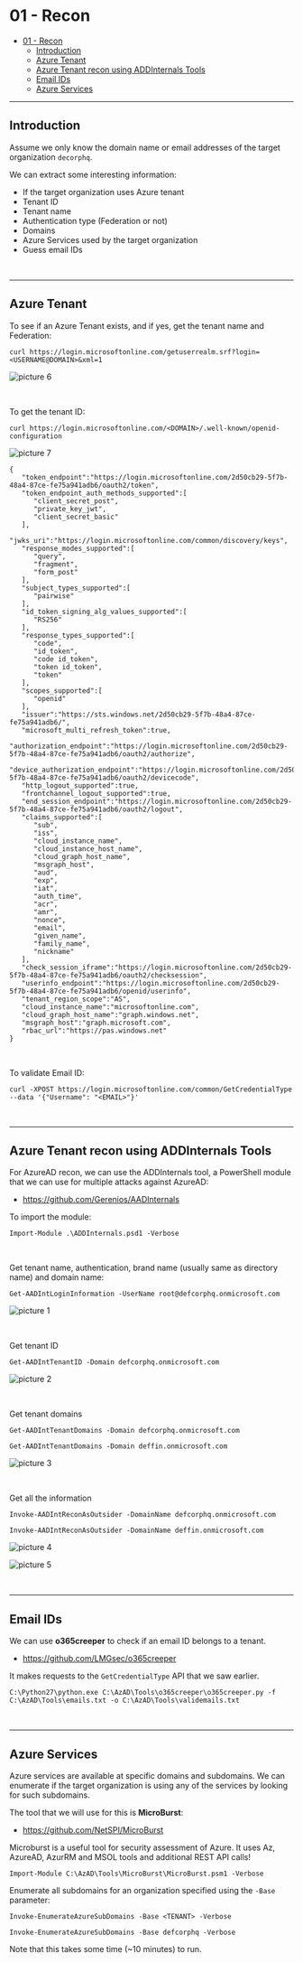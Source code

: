# 01 - Recon

- [01 - Recon](#01---recon)
  - [Introduction](#introduction)
  - [Azure Tenant](#azure-tenant)
  - [Azure Tenant recon using ADDInternals Tools](#azure-tenant-recon-using-addinternals-tools)
  - [Email IDs](#email-ids)
  - [Azure Services](#azure-services)

---

## Introduction

Assume we only know the domain name or email addresses of the target organization `decorphq`.

We can extract some interesting information:

- If the target organization uses Azure tenant 
- Tenant ID 
- Tenant name 
- Authentication type (Federation or not) 
- Domains 
- Azure Services used by the target organization  
- Guess email IDs

<br/>

---

## Azure Tenant

To see if an Azure Tenant exists, and if yes, get the tenant name and Federation:

```
curl https://login.microsoftonline.com/getuserrealm.srf?login=<USERNAME@DOMAIN>&xml=1
```

![picture 6](images/bc649b12a3665bb2758141ee050fcafdec9f1d94ceb333fd1f6433d7868fa460.png)  


<br/>

To get the tenant ID:

```
curl https://login.microsoftonline.com/<DOMAIN>/.well-known/openid-configuration
```

![picture 7](images/a6ce061587f58f1a070b4b67c2f1902e8e2ec459ec9324c7a37c81b4742673bf.png)  

```
{
   "token_endpoint":"https://login.microsoftonline.com/2d50cb29-5f7b-48a4-87ce-fe75a941adb6/oauth2/token",
   "token_endpoint_auth_methods_supported":[
      "client_secret_post",
      "private_key_jwt",
      "client_secret_basic"
   ],
   "jwks_uri":"https://login.microsoftonline.com/common/discovery/keys",
   "response_modes_supported":[
      "query",
      "fragment",
      "form_post"
   ],
   "subject_types_supported":[
      "pairwise"
   ],
   "id_token_signing_alg_values_supported":[
      "RS256"
   ],
   "response_types_supported":[
      "code",
      "id_token",
      "code id_token",
      "token id_token",
      "token"
   ],
   "scopes_supported":[
      "openid"
   ],
   "issuer":"https://sts.windows.net/2d50cb29-5f7b-48a4-87ce-fe75a941adb6/",
   "microsoft_multi_refresh_token":true,
   "authorization_endpoint":"https://login.microsoftonline.com/2d50cb29-5f7b-48a4-87ce-fe75a941adb6/oauth2/authorize",
   "device_authorization_endpoint":"https://login.microsoftonline.com/2d50cb29-5f7b-48a4-87ce-fe75a941adb6/oauth2/devicecode",
   "http_logout_supported":true,
   "frontchannel_logout_supported":true,
   "end_session_endpoint":"https://login.microsoftonline.com/2d50cb29-5f7b-48a4-87ce-fe75a941adb6/oauth2/logout",
   "claims_supported":[
      "sub",
      "iss",
      "cloud_instance_name",
      "cloud_instance_host_name",
      "cloud_graph_host_name",
      "msgraph_host",
      "aud",
      "exp",
      "iat",
      "auth_time",
      "acr",
      "amr",
      "nonce",
      "email",
      "given_name",
      "family_name",
      "nickname"
   ],
   "check_session_iframe":"https://login.microsoftonline.com/2d50cb29-5f7b-48a4-87ce-fe75a941adb6/oauth2/checksession",
   "userinfo_endpoint":"https://login.microsoftonline.com/2d50cb29-5f7b-48a4-87ce-fe75a941adb6/openid/userinfo",
   "tenant_region_scope":"AS",
   "cloud_instance_name":"microsoftonline.com",
   "cloud_graph_host_name":"graph.windows.net",
   "msgraph_host":"graph.microsoft.com",
   "rbac_url":"https://pas.windows.net"
}
```


<br/>

To validate Email ID:

```
curl -XPOST https://login.microsoftonline.com/common/GetCredentialType --data '{"Username": "<EMAIL>"}'
```

<br/>

---

## Azure Tenant recon using ADDInternals Tools

For AzureAD recon, we can use the ADDInternals tool, a PowerShell module that we can use for multiple attacks against AzureAD:

- https://github.com/Gerenios/AADInternals

To import the module:
```
Import-Module .\ADDInternals.psd1 -Verbose
```

<br/>

Get tenant name, authentication, brand name (usually same as directory name) and domain name:

```
Get-AADIntLoginInformation -UserName root@defcorphq.onmicrosoft.com
```

![picture 1](images/e849f86638eca62b7eb66d12f15b5c6115db614027a07d979027af9b0e79f2db.png)  

<br/>

Get tenant ID

```
Get-AADIntTenantID -Domain defcorphq.onmicrosoft.com
```

![picture 2](images/920ccb6004362c7ba15ae058d0ad66e8a5a0129419a5d078f126519255558e45.png)  

<br/>

Get tenant domains

```
Get-AADIntTenantDomains -Domain defcorphq.onmicrosoft.com 

Get-AADIntTenantDomains -Domain deffin.onmicrosoft.com
```

![picture 3](images/53501f237f78f853b80d226d75e9fec9a1ca887e1948f66404e4e1f844fee3bb.png)  

<br/>

Get all the information

```
Invoke-AADIntReconAsOutsider -DomainName defcorphq.onmicrosoft.com

Invoke-AADIntReconAsOutsider -DomainName deffin.onmicrosoft.com
```

![picture 4](images/a700022e8f7a66c7558c4a09b7d3ad745da43d58a9c26d1e11159805553dfaf5.png)  

![picture 5](images/c388da7b5ec90b21d9674b3ae292894e714b1f30af9111c5ebaee4ae21b28059.png)  


<br/>

---

## Email IDs

We can use **o365creeper** to check if an email ID belongs to a tenant.

- https://github.com/LMGsec/o365creeper 

It makes requests to the `GetCredentialType` API that we saw earlier.

```
C:\Python27\python.exe C:\AzAD\Tools\o365creeper\o365creeper.py -f C:\AzAD\Tools\emails.txt -o C:\AzAD\Tools\validemails.txt
```

<br/>

---

## Azure Services

Azure services are available at specific domains and subdomains. We can enumerate if the target organization is using any of the services by looking for such subdomains.

The tool that we will use for this is **MicroBurst**:

- https://github.com/NetSPI/MicroBurst

Microburst is a useful tool for security assessment of Azure. It uses Az, AzureAD, AzurRM and MSOL tools and additional REST API calls!

```
Import-Module C:\AzAD\Tools\MicroBurst\MicroBurst.psm1 -Verbose
```

Enumerate all subdomains for an organization specified using the `-Base` parameter:

```
Invoke-EnumerateAzureSubDomains -Base <TENANT> -Verbose

Invoke-EnumerateAzureSubDomains -Base defcorphq -Verbose
```

Note that this takes some time (~10 minutes) to run.

<br/>

